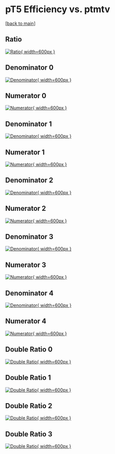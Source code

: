 # pT5 Efficiency vs. ptmtv

[[back to main](./)]



## Ratio

[![Ratio](../mtv/var/pT5_vtr_321_0_eff_ptmtv.png){ width=600px }](../mtv/var/pT5_vtr_321_0_eff_ptmtv.pdf)

## Denominator 0

[![Denominator](../mtv/den/pT5_vtr_321_0_eff_ptmtv_den0.png){ width=600px }](../mtv/den/pT5_vtr_321_0_eff_ptmtv_den0.pdf)

## Numerator 0

[![Numerator](../mtv/num/pT5_vtr_321_0_eff_ptmtv_num0.png){ width=600px }](../mtv/num/pT5_vtr_321_0_eff_ptmtv_num0.pdf)

## Denominator 1

[![Denominator](../mtv/den/pT5_vtr_321_0_eff_ptmtv_den1.png){ width=600px }](../mtv/den/pT5_vtr_321_0_eff_ptmtv_den1.pdf)

## Numerator 1

[![Numerator](../mtv/num/pT5_vtr_321_0_eff_ptmtv_num1.png){ width=600px }](../mtv/num/pT5_vtr_321_0_eff_ptmtv_num1.pdf)

## Denominator 2

[![Denominator](../mtv/den/pT5_vtr_321_0_eff_ptmtv_den2.png){ width=600px }](../mtv/den/pT5_vtr_321_0_eff_ptmtv_den2.pdf)

## Numerator 2

[![Numerator](../mtv/num/pT5_vtr_321_0_eff_ptmtv_num2.png){ width=600px }](../mtv/num/pT5_vtr_321_0_eff_ptmtv_num2.pdf)

## Denominator 3

[![Denominator](../mtv/den/pT5_vtr_321_0_eff_ptmtv_den3.png){ width=600px }](../mtv/den/pT5_vtr_321_0_eff_ptmtv_den3.pdf)

## Numerator 3

[![Numerator](../mtv/num/pT5_vtr_321_0_eff_ptmtv_num3.png){ width=600px }](../mtv/num/pT5_vtr_321_0_eff_ptmtv_num3.pdf)

## Denominator 4

[![Denominator](../mtv/den/pT5_vtr_321_0_eff_ptmtv_den4.png){ width=600px }](../mtv/den/pT5_vtr_321_0_eff_ptmtv_den4.pdf)

## Numerator 4

[![Numerator](../mtv/num/pT5_vtr_321_0_eff_ptmtv_num4.png){ width=600px }](../mtv/num/pT5_vtr_321_0_eff_ptmtv_num4.pdf)

## Double Ratio 0

[![Double Ratio](../mtv/ratio/pT5_vtr_321_0_eff_ptmtv_ratio0.png){ width=600px }](../mtv/ratio/pT5_vtr_321_0_eff_ptmtv_ratio0.pdf)

## Double Ratio 1

[![Double Ratio](../mtv/ratio/pT5_vtr_321_0_eff_ptmtv_ratio1.png){ width=600px }](../mtv/ratio/pT5_vtr_321_0_eff_ptmtv_ratio1.pdf)

## Double Ratio 2

[![Double Ratio](../mtv/ratio/pT5_vtr_321_0_eff_ptmtv_ratio2.png){ width=600px }](../mtv/ratio/pT5_vtr_321_0_eff_ptmtv_ratio2.pdf)

## Double Ratio 3

[![Double Ratio](../mtv/ratio/pT5_vtr_321_0_eff_ptmtv_ratio3.png){ width=600px }](../mtv/ratio/pT5_vtr_321_0_eff_ptmtv_ratio3.pdf)

